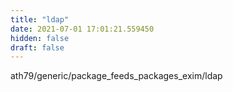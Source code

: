 ```yaml
---
title: "ldap"
date: 2021-07-01 17:01:21.559450
hidden: false
draft: false
---
```


ath79/generic/package_feeds_packages_exim/ldap

